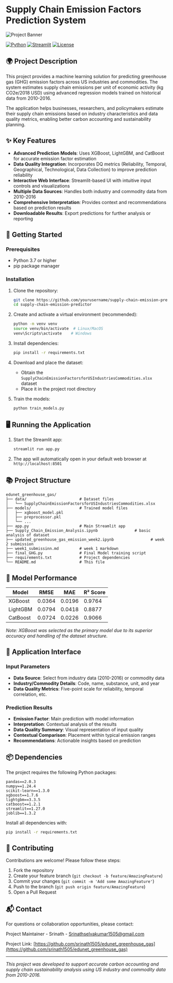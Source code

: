 # Supply Chain Emission Factors Prediction System

![Project Banner](https://home.nps.gov/goga/learn/nature/images/combined_good.jpg?maxwidth=1300&maxheight=1300&autorotate=false)

[![Python](https://img.shields.io/badge/Python-3.7%2B-blue?logo=python)](https://www.python.org/)
[![Streamlit](https://img.shields.io/badge/Streamlit-1.27.0%2B-orange?logo=streamlit)](https://streamlit.io/)
[![License](https://img.shields.io/badge/License-MIT-green)](LICENSE)

## 🌍 Project Description

This project provides a machine learning solution for predicting greenhouse gas (GHG) emission factors across US industries and commodities. The system estimates supply chain emissions per unit of economic activity (kg CO2e/2018 USD) using advanced regression models trained on historical data from 2010-2016.

The application helps businesses, researchers, and policymakers estimate their supply chain emissions based on industry characteristics and data quality metrics, enabling better carbon accounting and sustainability planning.

## ✨ Key Features

- **Advanced Prediction Models**: Uses XGBoost, LightGBM, and CatBoost for accurate emission factor estimation
- **Data Quality Integration**: Incorporates DQ metrics (Reliability, Temporal, Geographical, Technological, Data Collection) to improve prediction reliability
- **Interactive Web Interface**: Streamlit-based UI with intuitive input controls and visualizations
- **Multiple Data Sources**: Handles both industry and commodity data from 2010-2016
- **Comprehensive Interpretation**: Provides context and recommendations based on prediction results
- **Downloadable Results**: Export predictions for further analysis or reporting

## 🚀 Getting Started

### Prerequisites

- Python 3.7 or higher
- pip package manager

### Installation

1. Clone the repository:
   ```bash
   git clone https://github.com/yourusername/supply-chain-emission-predictor.git
   cd supply-chain-emission-predictor
   ```

2. Create and activate a virtual environment (recommended):
   ```bash
   python -m venv venv
   source venv/bin/activate  # Linux/MacOS
   venv\Scripts\activate    # Windows
   ```

3. Install dependencies:
   ```bash
   pip install -r requirements.txt
   ```

4. Download and place the dataset:
   - Obtain the `SupplyChainEmissionFactorsforUSIndustriesCommodities.xlsx` dataset
   - Place it in the project root directory

5. Train the models:
   ```bash
   python train_models.py
   ```

## 🖥️ Running the Application

1. Start the Streamlit app:
   ```bash
   streamlit run app.py
   ```

2. The app will automatically open in your default web browser at `http://localhost:8501`

## 📚 Project Structure

```
edunet_greenhouse_gas/
├── data/                       # Dataset files
│   └── SupplyChainEmissionFactorsforUSIndustriesCommodities.xlsx
├── models/                     # Trained model files
│   ├── xgboost_model.pkl
│   ├── preprocessor.pkl
│   └── ...
├── app.py                      # Main Streamlit app
├── Supply_Chain_Emission_Analysis.ipynb                # basic analysis of dataset
├── updated_greenhouse_gas_emission_week2.ipynb                # week 2 submission
├── week1_submissinn.md         # week 1 markdown
├── final_GHG.py                # Final Model training script
├── requirements.txt            # Project dependencies
└── README.md                   # This file
```

## 🧪 Model Performance

| Model      | RMSE    | MAE     | R² Score |
|------------|---------|---------|----------|
| XGBoost    | 0.0364  | 0.0196  | 0.9764   |
| LightGBM   | 0.0794  | 0.0418  | 0.8877   |
| CatBoost   | 0.0724  | 0.0226  | 0.9066   |

*Note: XGBoost was selected as the primary model due to its superior accuracy and handling of the dataset structure.*

## 🎨 Application Interface

### Input Parameters
- **Data Source**: Select from industry data (2010-2016) or commodity data
- **Industry/Commodity Details**: Code, name, substance, unit, and year
- **Data Quality Metrics**: Five-point scale for reliability, temporal correlation, etc.

### Prediction Results

- **Emission Factor**: Main prediction with model information
- **Interpretation**: Contextual analysis of the results
- **Data Quality Summary**: Visual representation of input quality
- **Contextual Comparison**: Placement within typical emission ranges
- **Recommendations**: Actionable insights based on prediction

## 📦 Dependencies

The project requires the following Python packages:

```
pandas==2.0.3
numpy==1.24.4
scikit-learn==1.3.0
xgboost==1.7.6
lightgbm==3.3.5
catboost==1.2.1
streamlit==1.27.0
joblib==1.3.2
```

Install all dependencies with:
```bash
pip install -r requirements.txt
```

## 🤝 Contributing

Contributions are welcome! Please follow these steps:

1. Fork the repository
2. Create your feature branch (`git checkout -b feature/AmazingFeature`)
3. Commit your changes (`git commit -m 'Add some AmazingFeature'`)
4. Push to the branch (`git push origin feature/AmazingFeature`)
5. Open a Pull Request


## 📬 Contact

For questions or collaboration opportunities, please contact:

Project Maintainer - Srinath - Srinathselvakumar1505@gmail.com

Project Link: [https://github.com/srinath1505/edunet_greenhouse_gas](https://github.com/srinath1505/edunet_greenhouse_gas)

---

*This project was developed to support accurate carbon accounting and supply chain sustainability analysis using US industry and commodity data from 2010-2016.*

